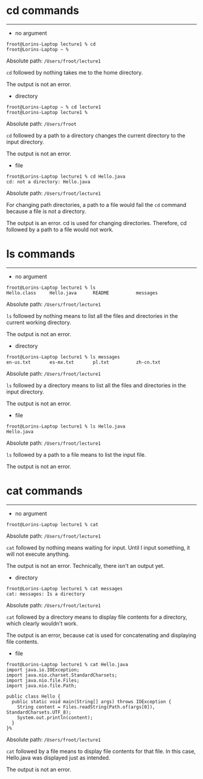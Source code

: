 # cd commands

---
* no argument
```
froot@Lorins-Laptop lecture1 % cd
froot@Lorins-Laptop ~ % 
```
Absolute path: `/Users/froot/lecture1`

`cd` followed by nothing takes me to the home directory.

The output is not an error.
* directory
```
froot@Lorins-Laptop ~ % cd lecture1
froot@Lorins-Laptop lecture1 % 
```
Absolute path: `/Users/froot`

`cd` followed by a path to a directory changes the current directory to the input directory.

The output is not an error.
* file
```
froot@Lorins-Laptop lecture1 % cd Hello.java
cd: not a directory: Hello.java
```
Absolute path: `/Users/froot/lecture1`

For changing path directories, a path to a file would fail the `cd` command because a file is not a directory.

The output is an error. cd is used for changing directories. Therefore, cd followed by a path to a file would not work.


# ls commands

---
* no argument
```
froot@Lorins-Laptop lecture1 % ls
Hello.class     Hello.java      README          messages
```
Absolute path: `/Users/froot/lecture1`

`ls` followed by nothing means to list all the files and directories in the current working directory.

The output is not an error.
* directory
```
froot@Lorins-Laptop lecture1 % ls messages
en-us.txt       es-mx.txt       pl.txt          zh-cn.txt
```
Absolute path: `/Users/froot/lecture1`

`ls` followed by a directory means to list all the files and directories in the input directory.

The output is not an error.
* file
```
froot@Lorins-Laptop lecture1 % ls Hello.java
Hello.java
```
Absolute path: `/Users/froot/lecture1`

`ls` followed by a path to a file means to list the input file.

The output is not an error.


# cat commands

---
* no argument
```
froot@Lorins-Laptop lecture1 % cat

```

Absolute path: `/Users/froot/lecture1`

`cat` followed by nothing means waiting for input. Until I input something, it will not execute anything.

The output is not an error. Technically, there isn't an output yet.
* directory
```
froot@Lorins-Laptop lecture1 % cat messages
cat: messages: Is a directory
```
Absolute path: `/Users/froot/lecture1`

`cat` followed by a directory means to display file contents for a directory, which clearly wouldn't work.

The output is an error, because cat is used for concatenating and displaying file contents.
* file
```
froot@Lorins-Laptop lecture1 % cat Hello.java
import java.io.IOException;
import java.nio.charset.StandardCharsets;
import java.nio.file.Files;
import java.nio.file.Path;

public class Hello {
  public static void main(String[] args) throws IOException {
    String content = Files.readString(Path.of(args[0]), StandardCharsets.UTF_8);    
    System.out.println(content);
  }
}%
```
Absolute path: `/Users/froot/lecture1`

`cat` followed by a file means to display file contents for that file. In this case, Hello.java was displayed just as intended.

The output is not an error.
